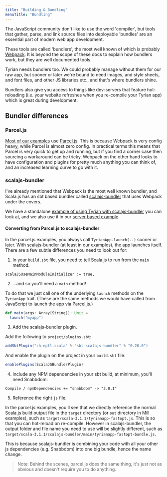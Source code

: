 ```yaml
---
title: "Building & Bundling"
menuTitle: "Bundling"
---
```


The JavaScript community don't like to use the word 'compiler', but tools that gather, parse, and link source files into deployable 'bundles' are an essential part of modern web app development.

These tools are called 'bundlers', the most well known of which is probably [Webpack](https://webpack.js.org/). It is beyond the scope of these docs to explain how bundlers work, but they are well documented tools.

Tyrian needs bundlers too. We could probably manage without them for our raw app, but sooner or later we're bound to need images, and style sheets, and font files, and other JS libraries etc., and that's where bundlers shine.

Bundlers also give you access to things like dev-servers that feature hot-reloading (i.e. your website refreshes when you re-compile your Tyrian app) which is great during development.

## Bundler differences

### Parcel.js

[Most of our examples](https://github.com/PurpleKingdomGames/tyrian/tree/main/examples) use [Parcel.js](https://parceljs.org/). This is because Webpack is very config heavy, while Parcel is almost zero config. In practical terms this means that Parcel is very quick to get up and running, but if you find a corner case then sourcing a workaround can be tricky. Webpack on the other hand looks to have configuration and plugins for pretty much anything you can think of, and an increased learning curve to go with it.

### scalajs-bundler

I've already mentioned that Webpack is the most well known bundler, and Scala.js has an sbt based bundler called [scalajs-bundler](https://scalacenter.github.io/scalajs-bundler/) that uses Webpack under the covers.

We have a standalone [example of using Tyrian with scalajs-bundler](https://github.com/PurpleKingdomGames/tyrian/tree/main/examples/bundler) you can look at, and we also use it in our [server based example](https://github.com/PurpleKingdomGames/tyrian/tree/main/examples/server-examples).

#### Converting from Parcel.js to scalajs-bundler

In the parcel.js examples, you always call `TyrianApp.launch(..)` sooner or later. With scalajs-bundler (at least in our examples), the app launches itself. There are a few subtle differences you need to look out for:

1. In your `build.sbt` file, you need to tell Scala.js to run from the `main` method.

`scalaJSUseMainModuleInitializer := true,`

2. ...and so you'll need a `main` method!

To do that we just call one of the underlying `launch` methods on the `TyrianApp` trait. (These are the same methods we would have called from JavaScript to launch the app via Parcel.js.)

```scala
def main(args: Array[String]): Unit =
  launch("myapp")
```

3. Add the scalajs-bundler plugin.

Add the following to `project/plugins.sbt`:

```scala
addSbtPlugin("ch.epfl.scala" % "sbt-scalajs-bundler" % "0.20.0")
```

And enable the plugin on the project in your `build.sbt` file:

```scala
enablePlugins(ScalaJSBundlerPlugin)
```

4. Include any NPM dependencies in your sbt build, at minimum, you'll need Snabbdom:

`Compile / npmDependencies += "snabbdom" -> "3.0.1"`

5. Reference the right `js` file.

In the parcel.js examples, you'll see that we directly reference the normal Scala.js build output file in the `target` directory (or `out` directory in Mill examples), such as `target/scala-3.1.1/tyrianapp-fastopt.js`. This is so that you can hot-reload on re-compile. However in scalajs-bundler, the output folder and file name you need to use will be slightly different, such as `target/scala-3.1.1/scalajs-bundler/main/tyrianapp-fastopt-bundle.js`.

This is because scalajs-bundler is combining your code with all your other js dependencies (e.g. Snabbdom) into one big bundle, hence the name change.

> Note: Behind the scenes, parcel.js does the same thing, it's just not as obvious and doesn't require you to do anything.
